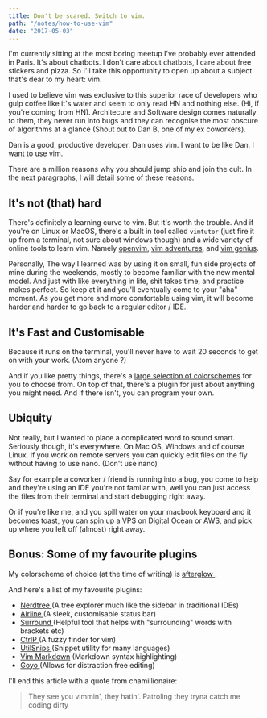 ```yaml
---
title: Don't be scared. Switch to vim.
path: "/notes/how-to-use-vim"
date: "2017-05-03"
---
```


I'm currently sitting at the most boring meetup I've probably ever attended in
Paris. It's about chatbots. I don't care about chatbots, I care about free
stickers and pizza. So I'll take this opportunity to open up about a subject
that's dear to my heart: vim.

I used to believe vim was exclusive to this superior race of developers who
gulp coffee like it's water and seem to only read HN and nothing else. (Hi, if
you're coming from HN). Architecure and Software design comes naturally to them,
they never run into bugs and they can recognise the most obscure of algorithms
at a glance (Shout out to Dan B, one of my ex coworkers).

Dan is a good, productive developer. Dan uses vim. I want to be like Dan. I want
to use vim.

There are a million reasons why you should jump ship and join the cult. In the
next paragraphs, I will detail some of these reasons.

## It's not (that) hard

There's definitely a learning curve to vim. But it's worth the
trouble. And if you're on Linux or MacOS, there's a built in tool called
`vimtutor` (just fire it up from a terminal, not sure about windows though) and
a wide variety of online tools to learn vim. Namely [openvim][0],
[vim adventures][1], and [vim genius][2].

Personally, The way I learned was by using it on small, fun side projects of
mine during the weekends, mostly to become familiar with the new mental model.
And just with like everything in life, shit takes time, and practice makes perfect.
So keep at it and you'll eventually come to your "aha" moment.
As you get more and more comfortable using vim, it will become harder and harder
to go back to a regular editor / IDE.

## It's Fast and Customisable

Because it runs on the terminal, you'll never have to wait 20 seconds to get
on with your work. (Atom anyone ?)

And if you like pretty things, there's a [large selection of colorschemes][11]
for you to choose from. On top of that, there's a plugin for just about anything
you might need. And if there isn't, you can program your own.


## Ubiquity

Not really, but I wanted to place a complicated word to sound smart.
Seriously though, it's everywhere. On Mac OS, Windows and of course Linux. If
you work on remote servers you can quickly edit files on the fly without having
to use nano. (Don't use nano)

Say for example a coworker / friend is running into a bug, you come to help and
they're using an IDE you're not familar with, well you can just access the files
from their terminal and start debugging right away.

Or if you're like me, and you spill water on your macbook keyboard and it becomes
toast, you can spin up a VPS on Digital Ocean or AWS, and pick up where you
left off (almost) right away.

## Bonus: Some of my favourite plugins

My colorscheme of choice (at the time of writing) is [ afterglow ][10].

And here's a list of my favourite plugins:


- [ Nerdtree ][3] (A tree explorer much like the sidebar in traditional IDEs)
- [ Airline ][4] (A sleek, customisable status bar)
- [ Surround ][5] (Helpful tool that helps with "surrounding" words with brackets etc)
- [ CtrlP ][6] (A fuzzy finder for vim)
- [ UtilSnips ][7] (Snippet utility for many languages)
- [ Vim  Markdown][8] (Markdown syntax highlighting)
- [ Goyo ][9] (Allows for distraction free editing)

I'll end this article with a quote from chamillionaire:
> They see you vimmin', they hatin'. Patroling they tryna catch me coding dirty

[0]: http://www.openvim.com/
[1]: https://vim-adventures.com/
[2]: http://www.vimgenius.com/
[3]: https://github.com/scrooloose/nerdtree
[4]: https://github.com/vim-airline/vim-airline
[5]: https://github.com/tpope/vim-surround
[6]: https://github.com/kien/ctrlp.vim
[7]: https://github.com/SirVer/ultisnips
[8]: https://github.com/plasticboy/vim-markdown
[9]: https://github.com/junegunn/goyo.vim
[10]: https://github.com/danilo-augusto/vim-afterglow
[11]: http://vimcolors.com/


